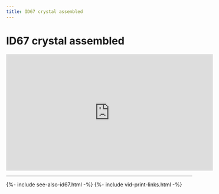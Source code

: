 ```yaml
---
title: ID67 crystal assembled
---
```


# ID67 crystal assembled

<div class="ratio ratio-16x9">
 <iframe width="560" height="315" src="https://www.youtube.com/embed/b6ybEUm20zM" title="YouTube video player" frameborder="0" allow="accelerometer; autoplay; clipboard-write; encrypted-media; gyroscope; picture-in-picture" allowfullscreen></iframe>
</div>

---

{%- include see-also-id67.html -%}
{%- include vid-print-links.html -%}
